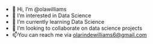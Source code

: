 - 👋 Hi, I’m @olawilliams
- 👀 I’m interested in Data Science
- 🌱 I’m currently learning Data Science
- 💞️ I’m looking to collaborate on data science projects
- 📫You can reach me via olarindewilliams6@gmail.com

<!---
olawilliams/olawilliams is a ✨ special ✨ repository because its `README.md` (this file) appears on your GitHub profile.
You can click the Preview link to take a look at your changes.
--->
